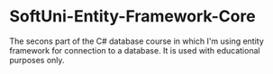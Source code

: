 # SoftUni-Entity-Framework-Core

The secons part of the C# database course in which 
I'm using entity framework for connection to a database. It is used with educational purposes only.